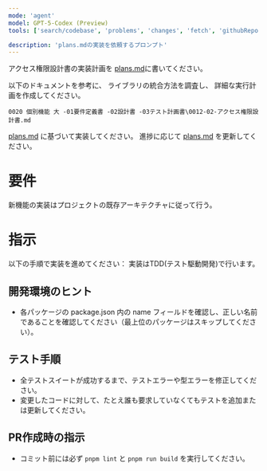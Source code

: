 ```yaml
---
mode: 'agent'
model: GPT-5-Codex (Preview)
tools: ['search/codebase', 'problems', 'changes', 'fetch', 'githubRepo', 'edit/editFiles', 'search', 'runTests', 'runCommands', 'runTasks', 'runNotebooks', 'new', 'extensions', 'usages', 'vscodeAPI', 'think', 'testFailure', 'openSimpleBrowser', 'todos', 'Sentry/search_docs', 'github/create_or_update_file', 'serena/*', 'context7/*', 'sequentialthinking/sequentialthinking', 'edit', 'chrome-devtools/*', 'Postgres(LOCAL-supabase)/*', 'supabase/apply_migration', 'supabase/confirm_cost', 'supabase/deploy_edge_function', 'supabase/execute_sql', 'supabase/generate_typescript_types', 'supabase/get_advisors', 'supabase/get_anon_key', 'supabase/get_edge_function', 'supabase/get_logs', 'supabase/list_migrations', 'supabase/list_tables', 'supabase/search_docs', 'unsplash/*', 'vscode/get_terminal_output', 'shadcn-ui/*', 'shadcn/*', 'playwright/browser_navigate', 'playwright/browser_resize', 'playwright/browser_select_option', 'calil-library-mcp/*', 'sequentialthinking/*']

description: 'plans.mdの実装を依頼するプロンプト'
---
```


アクセス権限設計書の実装計画を [plans.md](../codex/plans.md)に書いてください。

以下のドキュメントを参考に、
ライブラリの統合方法を調査し、
詳細な実行計画を作成してください。

`0020 個別機能 大 -01要件定義書 -02設計書 -03テスト計画書\0012-02-アクセス権限設計書.md`

[plans.md](../codex/plans.md) に基づいて実装してください。
進捗に応じて [plans.md](../codex/plans.md) を更新してください。




# 要件
新機能の実装はプロジェクトの既存アーキテクチャに従って行う。

# 指示
以下の手順で実装を進めてください：
実装はTDD(テスト駆動開発)で行います。

## 開発環境のヒント
- 各パッケージの package.json 内の name フィールドを確認し、正しい名前であることを確認してください（最上位のパッケージはスキップしてください）。
## テスト手順
- 全テストスイートが成功するまで、テストエラーや型エラーを修正してください。
- 変更したコードに対して、たとえ誰も要求していなくてもテストを追加または更新してください。
## PR作成時の指示
- コミット前には必ず `pnpm lint` と `pnpm run build` を実行してください。

